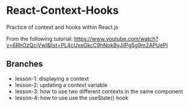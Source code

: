 # React-Context-Hooks
Practice of context and hooks within React.js

From the following tutorial: https://www.youtube.com/watch?v=6RhOzQciVwI&list=PL4cUxeGkcC9hNokByJilPg5g9m2APUePI 

## Branches
- lesson-1: displaying a context
- lesson-2: updating a context variable
- lesson-3: how to use two different contexts in the same component
- lesson-4: how to use use the useState() hook